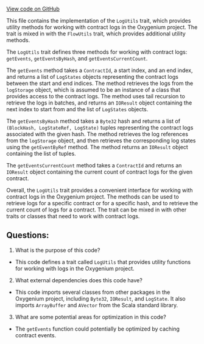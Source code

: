 [View code on GitHub](https://github.com/oxygenium/oxygenium/flow/src/main/scala/org/oxygenium/flow/core/LogUtils.scala)

This file contains the implementation of the `LogUtils` trait, which provides utility methods for working with contract logs in the Oxygenium project. The trait is mixed in with the `FlowUtils` trait, which provides additional utility methods.

The `LogUtils` trait defines three methods for working with contract logs: `getEvents`, `getEventsByHash`, and `getEventsCurrentCount`.

The `getEvents` method takes a `ContractId`, a start index, and an end index, and returns a list of `LogStates` objects representing the contract logs between the start and end indices. The method retrieves the logs from the `logStorage` object, which is assumed to be an instance of a class that provides access to the contract logs. The method uses tail recursion to retrieve the logs in batches, and returns an `IOResult` object containing the next index to start from and the list of `LogStates` objects.

The `getEventsByHash` method takes a `Byte32` hash and returns a list of `(BlockHash, LogStateRef, LogState)` tuples representing the contract logs associated with the given hash. The method retrieves the log references from the `logStorage` object, and then retrieves the corresponding log states using the `getEventByRef` method. The method returns an `IOResult` object containing the list of tuples.

The `getEventsCurrentCount` method takes a `ContractId` and returns an `IOResult` object containing the current count of contract logs for the given contract.

Overall, the `LogUtils` trait provides a convenient interface for working with contract logs in the Oxygenium project. The methods can be used to retrieve logs for a specific contract or for a specific hash, and to retrieve the current count of logs for a contract. The trait can be mixed in with other traits or classes that need to work with contract logs.
## Questions: 
 1. What is the purpose of this code?
- This code defines a trait called `LogUtils` that provides utility functions for working with logs in the Oxygenium project.

2. What external dependencies does this code have?
- This code imports several classes from other packages in the Oxygenium project, including `Byte32`, `IOResult`, and `LogState`. It also imports `ArrayBuffer` and `AVector` from the Scala standard library.

3. What are some potential areas for optimization in this code?
- The `getEvents` function could potentially be optimized by caching contract events.